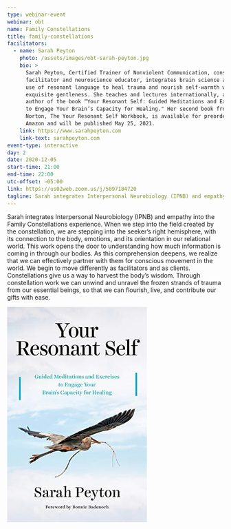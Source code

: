 ```yaml
---
type: webinar-event
webinar: obt
name: Family Constellations
title: family-constellations
facilitators:
  - name: Sarah Peyton
    photo: /assets/images/obt-sarah-peyton.jpg
    bio: >
      Sarah Peyton, Certified Trainer of Nonviolent Communication, constellation
      facilitator and neuroscience educator, integrates brain science and the
      use of resonant language to heal trauma and nourish self-warmth with
      exquisite gentleness. She teaches and lectures internationally, and is the
      author of the book “Your Resonant Self: Guided Meditations and Exercises
      to Engage Your Brain’s Capacity for Healing." Her second book from W.W.
      Norton, The Your Resonant Self Workbook, is available for preorder on
      Amazon and will be published May 25, 2021.
    link: https://www.sarahpeyton.com
    link-text: sarahpeyton.com
event-type: interactive
day: 2
date: 2020-12-05
start-time: 21:00
end-time: 22:00
utc-offset: −05:00
link: https://us02web.zoom.us/j/5097184720
tagline: Sarah integrates Interpersonal Neurobiology (IPNB) and empathy into the Family Constellations experience. When we step into the field created by the constellation, we are stepping into the seeker’s right hemisphere, with its connection to the body, emotions, and its orientation in our relational world.
---
```


Sarah integrates Interpersonal Neurobiology (IPNB) and empathy into the Family Constellations experience. When we step into the field created by the constellation, we are stepping into the seeker’s right hemisphere, with its connection to the body, emotions, and its orientation in our relational world. This work opens the door to understanding how much information is coming in through our bodies. As this comprehension deepens, we realize that we can effectively partner with them for conscious movement in the world. We begin to move differently as facilitators and as clients. Constellations give us a way to harvest the body’s wisdom. Through constellation work we can unwind and unravel the frozen strands of trauma from our essential beings, so that we can flourish, live, and contribute our gifts with ease.

[![Your Resonant Self by Sarah Peyton](/assets/images/obt-book-your-resonant-self.jpg)](https://www.firestorm.coop/onebigtable)
